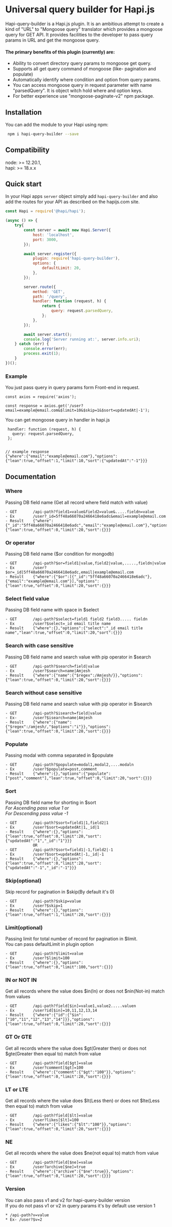 # Universal query builder for Hapi.js

Hapi-query-builder is a Hapi.js plugin. It is an ambitious attempt to create a
kind of "URL" to "Mongoose query" translator which provides a mongoose query for
GET API. It provides facilities to the developer to pass query params in URL and
get the mongoose query.

#### The primary benefits of this plugin (currently) are:

- Ability to convert directory query params to mongoose get query.
- Supports all get query command of mongoose (like- pagination and populate)
- Automatically identify where condition and option from query params.
- You can access mongoose query in request parameter with name "parsedQuery". It
  is object witch hold where and option keys.
- For better experience use "mongoose-paginate-v2" npm package.

## Installation

You can add the module to your Hapi using npm:

```bash
 npm i hapi-query-builder --save
```

## Compatibility

node: >= 12.20.1,  
hapi: >= 18.x.x

## Quick start

In your Hapi apps `server` object simply add `hapi-query-builder` and also add
the routes for your API as described on the hapijs.com site.

```Javascript
const Hapi = require('@hapi/hapi');

(async () => {
    try{
        const server = await new Hapi.Server({
            host: 'localhost',
            port: 3000,
        });

        await server.register({
            plugin: require('hapi-query-builder'),
            options: {
                defaultLimit: 20,
            },
        });

        server.route({
            method: 'GET',
            path: '/query',
            handler: function (request, h) {
                return {
                    query: request.parsedQuery,
                };
            },
        });

        await server.start();
        console.log('Server running at:', server.info.uri);
    } catch (err) {
        console.error(err);
        process.exit(1);
    }
})();
```

### Example

You just pass query in query params form Front-end in request.

```
const axios = require('axios');

const response = axios.get('/user?email=example@email.com&$limit=10&$skip=1&$sort=updatedAt|-1');
```

You can get mongoose query in handler in hapi.js

```
 handler: function (request, h) {
   query: request.parsedQuery,
 };


// example response
{"where":{"email":"example@email.com"},"options":{"lean":true,"offset":1,"limit":10,"sort":{"updatedAt":"-1"}}}

```

## Documentation

### Where

Passing DB field name (Get all record where field match with value)

```
- GET       /api-path?field1=value&field2=value&.....fieldn=value
- Ex        /user?_id=5ff48a66070a2466418e6adc&email=example@email.com
- Result    {"where":{"_id":"5ff48a66070a2466418e6adc","email":"example@email.com"},"options":{"lean":true,"offset":0,"limit":20,"sort":{}}}
```

### Or operator

Passing DB field name ($or condition for mongodb)

```
- GET       /api-path?$or=field1|value,field2|value,.....,fieldn|value
- Ex        /user?$or=_id|5ff48a66070a2466418e6adc,email|example@email.com
- Result    {"where":{"$or":[{"_id":"5ff48a66070a2466418e6adc"},{"email":"example@email.com"}],"options":{"lean":true,"offset":0,"limit":20,"sort":{}}}
```

### Select field value

Passing DB field name with space in $select

```
- GET       /api-path?$select=field1 field2 field3..... fieldn
- Ex        /user?$select=_id email title name
- Result    {"where":{},"options":{"select":"_id email title name","lean":true,"offset":0,"limit":20,"sort":{}}}
```

### Search with case sensitive

Passing DB field name and search value with pip operator in $search

```
- GET       /api-path?$search=field|value
- Ex        /user?$search=name|Amjesh
- Result    {"where":{"name":{"$regex":/Amjesh/}},"options":{"lean":true,"offset":0,"limit":20,"sort":{}}}
```

### Search without case sensitive

Passing DB field name and search value with pip operator in $isearch

```
- GET       /api-path?$isearch=field|value
- Ex-       /user?$isearch=name|Amjesh
- Result    {"where":{"name":{"$regex":/amjesh/,"$options":"i"}},"options":{"lean":true,"offset":0,"limit":20,"sort":{}}}
```

### Populate

Passing modal with comma separated in $populate

```
- GET       /api-path?$populate=modal1,modal2,....modaln
- Ex        /user?$populate=post,comment
- Result    {"where":{},"options":{"populate":["post","comment"],"lean":true,"offset":0,"limit":20,"sort":{}}}
```

### Sort

Passing DB field name for shorting in $sort  
_For Ascending pass value 1 or_  
_For Descending pass value -1_

```
- GET       /api-path?$sort=field1|1,field2|1
- Ex        /user?$sort=updatedAt|1,_id|1
- Result    {"where":{},"options":{"lean":true,"offset":0,"limit":20,"sort":{"updatedAt":"1","_id":"1"}}}
            OR
- GET       /api-path?$sort=field1|-1,field2|-1
- Ex        /user?$sort=updatedAt|-1,_id|-1
- Result    {"where":{},"options":{"lean":true,"offset":0,"limit":20,"sort":{"updatedAt":"-1","_id":"-1"}}}
```

### Skip(optional)

Skip record for pagination in $skip(By default it's 0)

```
- GET       /api-path?$skip=value
- Ex        /user?$skip=1
- Result    {"where":{},"options":{"lean":true,"offset":1,"limit":20,"sort":{}}}
```

### Limit(optional)

Passing limit for total number of record for pagination in $limit.  
You can pass defaultLimit in plugin option

```
- GET       /api-path?$limit=value
- Ex        /user?$limit=100
- Result    {"where":{},"options":{"lean":true,"offset":0,"limit":100,"sort":{}}}
```

### IN or NOT IN

Get all records where the value does $in(In) or does not $nin(Not-in) match from
values

```
- GET       /api-path?field[$in]=value1,value2.....valuen
- Ex        /user?id[$in]=10,11,12,13,14
- Result    {"where":{"id":{"$in":["10","11","12","13","14"]}},"options":{"lean":true,"offset":0,"limit":20,"sort":{}}}
```

### GT Or GTE

Get all records where the value does $gt(Greater then) or does not $gte(Greater
then equal to) match from value

```
- GET       /api-path?field[$gt]=value
- Ex        /user?comment[$gt]=100
- Result    {"where":{"comment":{"$gt":"100"}},"options":{"lean":true,"offset":0,"limit":20,"sort":{}}}
```

### LT or LTE

Get all records where the value does $lt(Less then) or does not $lte(Less then
equal to) match from value

```
- GET       /api-path?field[$lt]=value
- Ex        /user?likes[$lt]=100
- Result    {"where":{"likes":{"$lt":"100"}},"options":{"lean":true,"offset":0,"limit":20,"sort":{}}}
```

### NE

Get all records where the value does $ne(not equal to) match from value

```
- GET       /api-path?field[$ne]=value
- Ex        /user?archive[$ne]=true
- Result    {"where":{"archive":{"$ne":true}},"options":{"lean":true,"offset":0,"limit":20,"sort":{}}}
```

### Version

You can also pass v1 and v2 for hapi-query-builder version  
If you do not pass v1 or v2 in query params it's by default use version 1

```
* /api-path?v=value
* Ex- /user?$v=2
```
